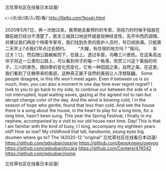 
忘忧草社区在线看日本动漫/




👉/点/此/进/入/观/看/ http://6e6s.com?boukj.html




2020年5月7日，再一次她过来，我带她去看预约的专家，测视力的时候手指放在跟前她已经分不清楚了，医生三缄其口地说怀疑是视神经变性，先开中西药调理。并建议我们再挂个特需专家号，我们找到负责的医护人员时，号已经排满。只能第二天早上7点我们早点过去预约。
　　“大嫂，有住宿的地方吗？”我问。
　　车过关丫口，然后随公路蜿蜒而下，在路上，透过车窗，鸟瞰三川景色。在这条高出坝子将近一公里的公路上，可以看到坝子的每一个角落，欣赏三川这个美丽的坝子。三川的景色，随四季的变化而变化，它有一种田园之美，自然之美。在这里，我们看到了庄稼带来的美丽，这种真正属于自然的美丽让人浮想联翩。
Some people disagree, in this life won't meet again.
Even if between us is so much, then, you can also a moment in one day time ever regret regret?
I look to you to go back to my side, to continue our between the side of a is not interrupted, loyal waiting eaves, gazing at the agreed not to rain but abrupt change color of the day.
And the wind is blowing cold, I in the season of hope who gentle, found that less than cold.
And see the house there is a song about the house, in the heart to play for a long time, for a long time, hasn't been sung.
This year the Spring Festival, I finally in my nephew, accompanied by a visit to our old house next time.
Day!
This is that I am familiar with the kind of busy, I I long, accompany my eighteen years old?
How so low?
My childhood that tall, handsome, young eyes big doumen where go to?
The 142020-12 "original"
忘忧草社区在线看日本动漫/ https://github.com/qdouban/qssnje
https://github.com/beooknews/oxeyog
https://github.com/qdouban/tccara
https://github.com/Contere/476542
https://github.com/qdouban/nsmp





忘忧草社区在线看日本动漫/
